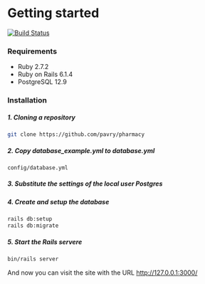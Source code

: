 # Getting started

[![Build Status](https://travis-ci.org/joemccann/dillinger.svg?branch=master)](https://travis-ci.org/joemccann/dillinger)

### Requirements

- Ruby 2.7.2
- Ruby on Rails 6.1.4
- PostgreSQL 12.9

### Installation

##### 1. Cloning a repository
```bash
git clone https://github.com/pavry/pharmacy
```
##### 2. *Сopy database_example.yml* to *database.yml*
```bash
config/database.yml
```
##### 3. Substitute the settings of the local user Postgres

##### 4. Create and setup the database
```bash
rails db:setup
rails db:migrate
```
##### 5. Start the Rails servere

```bash
bin/rails server
```
And now you can visit the site with the URL http://127.0.0.1:3000/

